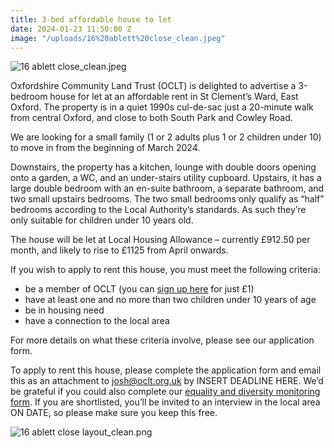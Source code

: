 ```yaml
---
title: 3-bed affordable house to let
date: 2024-01-23 11:50:00 Z
image: "/uploads/16%20ablett%20close_clean.jpeg"
---
```


![16 ablett close_clean.jpeg](/uploads/16%20ablett%20close_clean.jpeg)

Oxfordshire Community Land Trust (OCLT) is delighted to advertise a 3-bedroom house for let at an affordable rent in St Clement’s Ward, East Oxford. The property is in a quiet 1990s cul-de-sac just a 20-minute walk from central Oxford, and close to both South Park and Cowley Road.


We are looking for a small family (1 or 2 adults plus 1 or 2 children under 10) to move in from the beginning of March 2024.


Downstairs, the property has a kitchen, lounge with double doors opening onto a garden, a WC, and an under-stairs utility cupboard. Upstairs, it has a large double bedroom with an en-suite bathroom, a separate bathroom, and two small upstairs bedrooms. The two small bedrooms only qualify as “half” bedrooms according to the Local Authority’s standards. As such they’re only suitable for children under 10 years old.


The house will be let at Local Housing Allowance – currently £912.50 per month, and likely to rise to £1125 from April onwards.


If you wish to apply to rent this house, you must meet the following criteria:


* be a member of OCLT (you can [sign up here](https://app.donorfy.com/form/J7EEWBHW62/53NSK) for just £1)
* have at least one and no more than two children under 10 years of age
* be in housing need 
* have a connection to the local area


For more details on what these criteria involve, please see our application form.


To apply to rent this house, please complete the application form and email this as an attachment to [josh@oclt.org.uk](mailto:josh@oclt.org.uk) by INSERT DEADLINE HERE. We’d be grateful if you could also complete our [equality and diversity monitoring form](https://docs.google.com/forms/d/e/1FAIpQLSc_rG5SPum0gmST_YkAHEcsjZHFK3r0ZI1QnOsxoyMQED_f5w/viewform?usp=sf_link). If you are shortlisted, you’ll be invited to an interview in the local area ON DATE, so please make sure you keep this free.


![16 ablett close layout_clean.png](/uploads/16%20ablett%20close%20layout_clean.png)